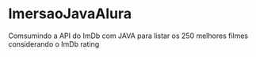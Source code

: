 # ImersaoJavaAlura
Comsumindo a API do ImDb com JAVA para listar os 250 melhores filmes considerando o ImDb rating
